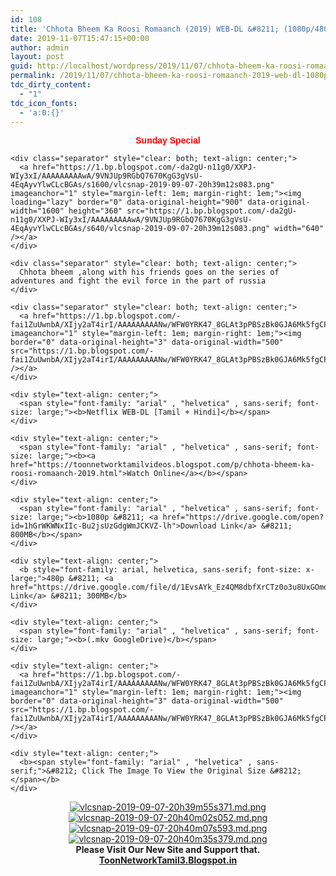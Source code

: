 ```yaml
---
id: 108
title: 'Chhota Bheem Ka Roosi Romaanch (2019) WEB-DL &#8211; (1080p/480p) &#8211; Dual Aud [Tamil + Hindi] &#8211; x264 &#8211; (800MB/500MB/300MB)'
date: 2019-11-07T15:47:15+00:00
author: admin
layout: post
guid: http://localhost/wordpress/2019/11/07/chhota-bheem-ka-roosi-romaanch-2019-web-dl-1080p-480p-dual-aud-tamil-hindi-x264-800mb-500mb-300mb/
permalink: /2019/11/07/chhota-bheem-ka-roosi-romaanch-2019-web-dl-1080p-480p-dual-aud-tamil-hindi-x264-800mb-500mb-300mb/
tdc_dirty_content:
  - "1"
tdc_icon_fonts:
  - 'a:0:{}'
---
```

<div dir="ltr" style="text-align: left;" trbidi="on">
  <div dir="ltr" style="text-align: left;" trbidi="on">
    <div class="separator" style="clear: both; text-align: center;">
      <b style="color: red; font-family: arial, helvetica, sans-serif;">Sunday Special</b>
    </div>
    
    <div class="separator" style="clear: both; text-align: center;">
      <a href="https://1.bp.blogspot.com/-da2gU-n11g0/XXPJ-WIy3xI/AAAAAAAAAwA/9VNJUp9RGbQ7670KgG3gVsU-4EqAyvYlwCLcBGAs/s1600/vlcsnap-2019-09-07-20h39m12s083.png" imageanchor="1" style="margin-left: 1em; margin-right: 1em;"><img loading="lazy" border="0" data-original-height="900" data-original-width="1600" height="360" src="https://1.bp.blogspot.com/-da2gU-n11g0/XXPJ-WIy3xI/AAAAAAAAAwA/9VNJUp9RGbQ7670KgG3gVsU-4EqAyvYlwCLcBGAs/s640/vlcsnap-2019-09-07-20h39m12s083.png" width="640" /></a>
    </div>
    
    <div class="separator" style="clear: both; text-align: center;">
      Chhota bheem ,along with his friends goes on the series of adventures and fight the evil force in the part of russia
    </div>
    
    <div class="separator" style="clear: both; text-align: center;">
      <a href="https://1.bp.blogspot.com/-fai1ZuUwnbA/XIjy2aT4irI/AAAAAAAAANw/WFW0YRK47_8GLAt3pPBSzBk0GJA6Mk5fgCPcBGAYYCw/s1600/torrborder.gif" imageanchor="1" style="margin-left: 1em; margin-right: 1em;"><img border="0" data-original-height="3" data-original-width="500" src="https://1.bp.blogspot.com/-fai1ZuUwnbA/XIjy2aT4irI/AAAAAAAAANw/WFW0YRK47_8GLAt3pPBSzBk0GJA6Mk5fgCPcBGAYYCw/s1600/torrborder.gif" /></a>
    </div>
    
    <div style="text-align: center;">
      <span style="font-family: "arial" , "helvetica" , sans-serif; font-size: large;"><b>Netflix WEB-DL [Tamil + Hindi]</b></span>
    </div>
    
    <div style="text-align: center;">
      <span style="font-family: "arial" , "helvetica" , sans-serif; font-size: large;"><b><a href="https://toonnetworktamilvideos.blogspot.com/p/chhota-bheem-ka-roosi-romaanch-2019.html">Watch Online</a></b></span>
    </div>
    
    <div style="text-align: center;">
      <span style="font-family: "arial" , "helvetica" , sans-serif; font-size: large;"><b>1080p &#8211; <a href="https://drive.google.com/open?id=1hGrWKWNxIIc-Bu2jsUzGdgWmJCKVZ-lh">Download Link</a> &#8211; 800MB</b></span>
    </div>
    
    <div style="text-align: center;">
      <b style="font-family: arial, helvetica, sans-serif; font-size: x-large;">480p &#8211; <a href="https://drive.google.com/file/d/1EvsAYk_Ez4QM8dbfXrCTz0o3u8UxGOmd/view">Download Link</a> &#8211; 300MB</b>
    </div>
    
    <div style="text-align: center;">
      <span style="font-family: "arial" , "helvetica" , sans-serif; font-size: large;"><b>(.mkv GoogleDrive)</b></span>
    </div>
    
    <div style="text-align: center;">
      <a href="https://1.bp.blogspot.com/-fai1ZuUwnbA/XIjy2aT4irI/AAAAAAAAANw/WFW0YRK47_8GLAt3pPBSzBk0GJA6Mk5fgCPcBGAYYCw/s1600/torrborder.gif" imageanchor="1" style="margin-left: 1em; margin-right: 1em;"><img border="0" data-original-height="3" data-original-width="500" src="https://1.bp.blogspot.com/-fai1ZuUwnbA/XIjy2aT4irI/AAAAAAAAANw/WFW0YRK47_8GLAt3pPBSzBk0GJA6Mk5fgCPcBGAYYCw/s1600/torrborder.gif" /></a>
    </div>
    
    <div style="text-align: center;">
      <b><span style="font-family: "arial" , "helvetica" , sans-serif;">&#8212; Click The Image To View the Original Size &#8212;</span></b>
    </div>
  </div>
  
  <div style="text-align: center;">
    <a href="https://extraimage.com/image/q06Ht"><img alt="vlcsnap-2019-09-07-20h39m55s371.md.png" border="0" src="https://extraimage.com/images/2019/09/07/vlcsnap-2019-09-07-20h39m55s371.md.png" /></a><a href="https://extraimage.com/image/q0jno"><img alt="vlcsnap-2019-09-07-20h40m02s052.md.png" border="0" src="https://extraimage.com/images/2019/09/07/vlcsnap-2019-09-07-20h40m02s052.md.png" /></a><a href="https://extraimage.com/image/q07r5"><img alt="vlcsnap-2019-09-07-20h40m07s593.md.png" border="0" src="https://extraimage.com/images/2019/09/07/vlcsnap-2019-09-07-20h40m07s593.md.png" /></a><a href="https://extraimage.com/image/q0C6s"><img alt="vlcsnap-2019-09-07-20h40m35s379.md.png" border="0" src="https://extraimage.com/images/2019/09/07/vlcsnap-2019-09-07-20h40m35s379.md.png" /></a><br /><span style="font-family: "arial" , "helvetica" , sans-serif; font-size: large;"><b>Please Visit Our New Site and Support that.</b></span><br /><span style="font-family: "arial" , "helvetica" , sans-serif; font-size: large;"><b><a href="http://toonnetworktamil3.blogspot.in/">ToonNetworkTamil3.Blogspot.in</a></b></span>
  </div>
</div>